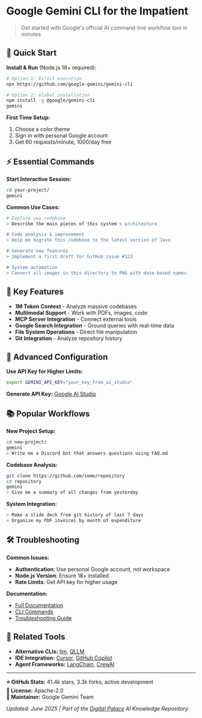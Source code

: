 # Google Gemini CLI for the Impatient

> Get started with Google's official AI command-line workflow tool in minutes

## 🚀 **Quick Start**

**Install & Run** (Node.js 18+ required):
```bash
# Option 1: Direct execution
npx https://github.com/google-gemini/gemini-cli

# Option 2: Global installation
npm install -g @google/gemini-cli
gemini
```

**First Time Setup:**
1. Choose a color theme
2. Sign in with personal Google account
3. Get 60 requests/minute, 1000/day free

## ⚡ **Essential Commands**

**Start Interactive Session:**
```bash
cd your-project/
gemini
```

**Common Use Cases:**
```bash
# Explore new codebase
> Describe the main pieces of this system's architecture

# Code analysis & improvement  
> Help me migrate this codebase to the latest version of Java

# Generate new features
> Implement a first draft for GitHub issue #123

# System automation
> Convert all images in this directory to PNG with date-based names
```

## 🌟 **Key Features**

- **1M Token Context** - Analyze massive codebases
- **Multimodal Support** - Work with PDFs, images, code  
- **MCP Server Integration** - Connect external tools
- **Google Search Integration** - Ground queries with real-time data
- **File System Operations** - Direct file manipulation
- **Git Integration** - Analyze repository history

## 🔧 **Advanced Configuration**

**Use API Key for Higher Limits:**
```bash
export GEMINI_API_KEY="your_key_from_ai_studio"
```

**Generate API Key:** [Google AI Studio](https://aistudio.google.com/apikey)

## 📚 **Popular Workflows**

**New Project Setup:**
```bash
cd new-project/
gemini
> Write me a Discord bot that answers questions using FAQ.md
```

**Codebase Analysis:**
```bash
git clone https://github.com/some/repository
cd repository  
gemini
> Give me a summary of all changes from yesterday
```

**System Integration:**
```bash
> Make a slide deck from git history of last 7 days
> Organize my PDF invoices by month of expenditure
```

## 🛠️ **Troubleshooting**

**Common Issues:**
- **Authentication**: Use personal Google account, not workspace
- **Node.js Version**: Ensure 18+ installed
- **Rate Limits**: Get API key for higher usage

**Documentation:**
- [Full Documentation](https://github.com/google-gemini/gemini-cli/blob/main/docs/index.md)
- [CLI Commands](https://github.com/google-gemini/gemini-cli/blob/main/docs/cli/commands.md)  
- [Troubleshooting Guide](https://github.com/google-gemini/gemini-cli/blob/main/docs/troubleshooting.md)

## 🔗 **Related Tools**

- **Alternative CLIs:** [llm](https://llm.datasette.io/), [QLLM](https://github.com/quantalogic/qllm)
- **IDE Integration:** [Cursor](https://cursor.sh/), [GitHub Copilot](https://github.com/features/copilot)
- **Agent Frameworks:** [LangChain](https://langchain.com/), [CrewAI](https://github.com/joaomdmoura/crewAI)

---

**⭐ GitHub Stats:** 41.4k stars, 3.3k forks, active development  
**📝 License:** Apache-2.0  
**🏢 Maintainer:** Google Gemini Team

*Updated: June 2025 | Part of the [Digital Palace](../../README.md) AI Knowledge Repository*
